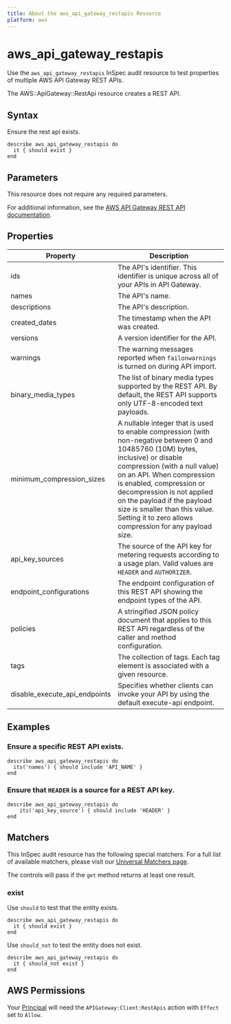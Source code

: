 ```yaml
---
title: About the aws_api_gateway_restapis Resource
platform: aws
---
```


# aws_api_gateway_restapis

Use the `aws_api_gateway_restapis` InSpec audit resource to test properties of multiple AWS API Gateway REST APIs.

The AWS::ApiGateway::RestApi resource creates a REST API.

## Syntax

Ensure the rest api exists.

    describe aws_api_gateway_restapis do
      it { should exist }
    end

## Parameters

This resource does not require any required parameters.

For additional information, see the [AWS API Gateway REST API documentation](https://docs.aws.amazon.com/AWSCloudFormation/latest/UserGuide/aws-resource-apigateway-restapi.html).

## Properties

| Property | Description|
| --- | --- |
| ids | The API's identifier. This identifier is unique across all of your APIs in API Gateway. |
| names | The API's name. |
| descriptions | The API's description. |
| created_dates | The timestamp when the API was created. |
| versions | A version identifier for the API. |
| warnings | The warning messages reported when `failonwarnings` is turned on during API import. |
| binary_media_types | The list of binary media types supported by the REST API. By default, the REST API supports only UTF-8-encoded text payloads. |
| minimum_compression_sizes | A nullable integer that is used to enable compression (with non-negative between 0 and 10485760 (10M) bytes, inclusive) or disable compression (with a null value) on an API. When compression is enabled, compression or decompression is not applied on the payload if the payload size is smaller than this value. Setting it to zero allows compression for any payload size. |
| api_key_sources | The source of the API key for metering requests according to a usage plan. Valid values are `HEADER` and `AUTHORIZER`. |
| endpoint_configurations | The endpoint configuration of this REST API showing the endpoint types of the API. |
| policies | A stringified JSON policy document that applies to this REST API regardless of the caller and method configuration. |
| tags | The collection of tags. Each tag element is associated with a given resource. |
| disable_execute_api_endpoints | Specifies whether clients can invoke your API by using the default execute-api endpoint. |

## Examples

### Ensure a specific REST API exists.

    describe aws_api_gateway_restapis do
      its('names') { should include 'API_NAME' }
    end

### Ensure that `HEADER` is a source for a REST API key.

    describe aws_api_gateway_restapis do
        its('api_key_source') { should include 'HEADER' }
    end

## Matchers

This InSpec audit resource has the following special matchers. For a full list of available matchers, please visit our [Universal Matchers page](https://www.inspec.io/docs/reference/matchers/).

The controls will pass if the `get` method returns at least one result.

### exist

Use `should` to test that the entity exists.

    describe aws_api_gateway_restapis do
      it { should exist }
    end

Use `should_not` to test the entity does not exist.

    describe aws_api_gateway_restapis do
      it { should_not exist }
    end

## AWS Permissions

Your [Principal](https://docs.aws.amazon.com/IAM/latest/UserGuide/intro-structure.html#intro-structure-principal) will need the `APIGateway:Client:RestApis` action with `Effect` set to `Allow`.
